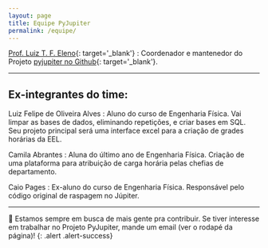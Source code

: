 ```yaml
---
layout: page
title: Equipe PyJupiter
permalink: /equipe/
---
```


[Prof. Luiz T. F. Eleno](http://www.demar.eel.usp.br/docentes/luiz-tadeu-fernandes-eleno.html){: target='_blank'}
: Coordenador e mantenedor do Projeto [pyjupiter no Github](https://github.com/luizeleno/pyjupiter){: target='_blank'}.

---

## Ex-integrantes do time:

Luiz Felipe de Oliveira Alves
: Aluno do curso de Engenharia Física. Vai limpar as bases de dados, eliminando repetições, e criar bases em SQL. Seu projeto principal será uma interface excel para a criação de grades horárias da EEL.

Camila Abrantes
: Aluna do último ano de Engenharia Física. Criação de uma plataforma para atribuição de carga horária pelas chefias de departamento.

Caio Pages
: Ex-aluno do curso de Engenharia Física. Responsável pelo código original de raspagem no Júpiter.

---

:satellite: Estamos sempre em busca de mais gente pra contribuir. Se tiver interesse em trabalhar no Projeto PyJupiter, mande um email (ver o rodapé da página)!
{: .alert .alert-success}
